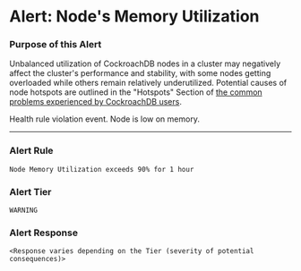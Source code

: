 # Alert: Node's Memory Utilization

### Purpose of this Alert

Unbalanced utilization of CockroachDB nodes in a cluster may negatively affect the cluster's performance and stability, with some nodes getting overloaded while others remain relatively underutilized. Potential causes of node hotspots are outlined in the "Hotspots" Section of [the common problems experienced by CockroachDB users](../most-common-problems/README.md).



Health rule violation event. Node is low on memory.



------

### Alert Rule

```
Node Memory Utilization exceeds 90% for 1 hour
```


### Alert Tier

```
WARNING
```


### Alert Response

```
<Response varies depending on the Tier (severity of potential consequences)>
```

